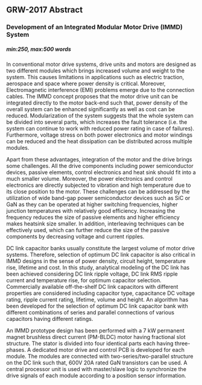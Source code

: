## GRW-2017 Abstract
### Development of an Integrated Modular Motor Drive (IMMD) System
##### min:250, max:500 words

In conventional motor drive systems, drive units and motors are designed as two different modules which brings increased volume and weight to the system. This causes limitations in applications such as electric traction, aerospace and space where power density is critical. Moreover, Electromagnetic interference (EMI) problems emerge due to the connection cables. The IMMD concept proposes that the motor drive unit can be integrated directly to the motor back-end such that, power density of the overall system can be enhanced significantly as well as cost can be reduced. Modularization of the system suggests that the whole system can be divided into several parts, which increases the fault tolerance (i.e. the system can continue to work with reduced power rating in case of failures). Furthermore, voltage stress on both power electronics and motor windings can be reduced and the heat dissipation can be distributed across multiple modules.

Apart from these advantages, integration of the motor and the drive brings some challenges. All the drive components including power semiconductor devices, passive elements, control electronics and heat sink should fit into a much smaller volume. Moreover, the power electronics and control electronics are directly subjected to vibration and high temperature due to its close position to the motor. These challenges can be addressed by the utilization of wide band-gap power semiconductor devices such as SiC or GaN as they can be operated at higher switching frequencies, higher junction temperatures with relatively good efficiency. Increasing the frequency reduces the size of passive elements and higher efficiency makes heatsink size smaller. In addition, interleaving techniques can be effectively used, which can further reduce the size of the passive components by decreasing voltage and current ripples.

DC link capacitor banks usually constitute the largest volume of motor drive systems. Therefore, selection of optimum DC link capacitor is also critical in IMMD designs in the sense of power density, circuit height, temperature rise, lifetime and cost. In this study, analytical modeling of the DC link has been achieved considering DC link ripple voltage, DC link RMS ripple current and temperature rise, for optimum capacitor selection. Commercially available off-the-shelf DC link capacitors with different properties are considered including capacitor type, capacitance DC voltage rating, ripple current rating, lifetime, volume and height. An algorithm has been developed for the selection of optimum DC link capacitor bank with different combinations of series and parallel connections of various capacitors having different ratings.

An IMMD prototype design has been performed with a 7 kW permanent magnet brushless direct current (PM-BLDC) motor having fractional slot structure. The stator is divided into four identical parts each having three-phases. A dedicated motor drive and control PCB is developed for each module. The modules are connected with two-series/two-parallel structure on the DC link such that, 600V 20A rated GaN transistors can be used. A central processor unit is used with master/slave logic to synchronize the drive signals of each module according to a position sensor information.

